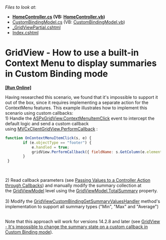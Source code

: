 <!-- default file list -->
*Files to look at*:

* **[HomeController.cs](./CS/SummaryCustomDataBinding/Controllers/HomeController.cs) (VB: [HomeController.vb](./VB/SummaryCustomDataBinding/Controllers/HomeController.vb))**
* [CustomBindingModel.cs](./CS/SummaryCustomDataBinding/Models/CustomBindingModel.cs) (VB: [CustomBindingModel.vb](./VB/SummaryCustomDataBinding/Models/CustomBindingModel.vb))
* [_GridViewPartial.cshtml](./CS/SummaryCustomDataBinding/Views/Home/_GridViewPartial.cshtml)
* [Index.cshtml](./CS/SummaryCustomDataBinding/Views/Home/Index.cshtml)
<!-- default file list end -->
# GridView - How to use a built-in Context Menu to display summaries in Custom Binding mode
<!-- run online -->
**[[Run Online]](https://codecentral.devexpress.com/t243497)**
<!-- run online end -->


<p>Having researched this scenario, we found that it's impossible to support it out of the box, since it requires implementing a separate action for the ContextMenu features. This example illustrates how to implement this scenario using custom callbacks: <br />1) Handle the <a href="https://documentation.devexpress.com/#AspNet/DevExpressWebASPxGridView_ContextMenuItemClicktopic">ASPxGridView.ContextMenuItemClick</a> event to intercept the default logic and send a custom callback using <a href="https://documentation.devexpress.com/#AspNet/DevExpressWebMVCScriptsMVCxClientGridView_PerformCallbacktopic">MVCxClientGridView.PerformCallback</a> : </p>


```js
function OnContextMenuItemClick(s, e) {
        if (e.objectType == "footer") {            
            e.handled = true;
            gridView.PerformCallback({ fieldName: s.GetColumn(e.elementIndex).fieldName, customCommand: e.item.name });            
        }
 }

```


<p> </p>
<p>2) Read callback parameters (see <a href="https://documentation.devexpress.com/#AspNet/CustomDocument9941">Passing Values to a Controller Action through Callbacks</a>) and manually modify the summary collection at the <a href="https://documentation.devexpress.com/#AspNet/clsDevExpressWebMvcGridViewModeltopic">GridViewModel</a> level using the <a href="https://documentation.devexpress.com/#AspNet/DevExpressWebMvcGridViewModel_TotalSummarytopic">GridViewModel.TotalSummary</a> property. <br /><br />3) Modify the <a href="https://documentation.devexpress.com/#AspNet/DevExpressWebMvcGridViewCustomBindingGetSummaryValuesHandlertopic">GridViewCustomBindingGetSummaryValuesHandler</a> method's implementation to support all summary types ("Min", "Max" and "Average") <br /><br /></p>
<p>Note that this approach will work for versions 14.2.8 and later (see <a href="https://www.devexpress.com/Support/Center/p/T238082">GridView - It's impossible to change the summary state on a custom callback in Custom Binding mode</a>).</p>

<br/>


